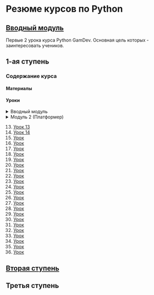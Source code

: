 # Резюме курсов по Python

## [Вводный модуль](https://github.com/IT-Compot/Python-methodologies/tree/main/first-stage/Introduction%20module)
Первые 2 урока курса Python GamDev. Основная цель которых - заинтересовать учеников.

## 1-ая ступень

### Содержание курса

#### Материалы

#### Уроки
<details>
  <summary>Вводный модуль</summary>
  
1. [Урок 1](introduction-module/lesson-1/README.md)  - Знакомство с дивжком, первые шаги.
2. [Урок 2]()
3. [Урок 3]()
4. [Урок 4]()
   
</details>
<details>
  <summary>Модуль 2 (Платформер)</summary>
  
5. [Урок 1]()
6. [Урок 2]()
7. [Урок 3]()
8. [Урок 4]()
9. [Урок 5]()
10. [Урок 6]()
11. [Урок 7]()
12. [Урок 8]()
    
</details>


13. [Урок 13]()
14. [Урок 14]()
15. [Урок ]()
16. [Урок ]()
17. [Урок ]()
18. [Урок ]()
19. [Урок ]()
20. [Урок ]()
21. [Урок ]()
22. [Урок ]()
23. [Урок ]()
24. [Урок ]()
25. [Урок ]()
26. [Урок ]()
27. [Урок ]()
28. [Урок ]()
29. [Урок ]()
30. [Урок ]()
31. [Урок ]()
32. [Урок ]()
33. [Урок ]()
34. [Урок ]()
35. [Урок ]()
36. [Урок ]()

## [Вторая ступень](https://github.com/IT-Compot/Python-methodologies/tree/main/second-stage)

## Третья ступень


